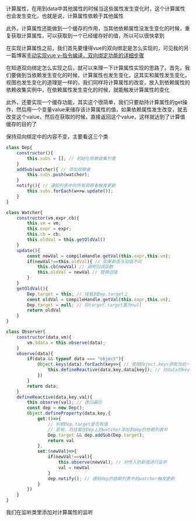 计算属性，在用到data中其他属性的时候当这些属性发生变化时，这个计算属性也会发生变化，也就是说，计算属性依赖于其他属性

此外，计算属性还能做到一个缓存的作用，当其他依赖属性没发生变化的时候，重复获取计算属性，可以获取到一个已经缓存好的值，所以可以很快拿到

在实现计算属性之前，我们首先要懂得vue的双向绑定是怎么实现的，可见我的另一篇博客[手动实现vue v-指令编译，双向绑定功能的详细步骤](https://blog.csdn.net/zemprogram/article/details/104109171)

在知道双向绑定怎么实现之后，就可以来理一下计算属性实现的思路了。首先，我们要做到当依赖发生变化的时候，计算属性也发生变化，这其实和属性发生变化，视图也发生变化的道理是一样的，我们同样将计算属性的改变，放入到依赖属性的依赖收集实例中，在依赖属性发生变化的时候，就能触发计算属性的变化

此外，还要实现一个缓存功能，其实这个很简单，我们只要劫持计算属性的get操作，然后用一个变量value来储存该计算属性的值，如果依赖属性发生改变，就去改变这个value，然后在获取的时候，直接返回这个value，这样就达到了计算值缓存的目的了

保持双向绑定中的内容不变，主要看这三个类
```javascript
class Dep{
    constructor(){
        this.subs = []; // 初始化依赖收集列表
    }
    addSub(watcher){ // 添加观察者
        this.subs.push(watcher);
    }
    notify(){ // 通知列表中的所有观察者触发更新
        this.subs.forEach(w=>w.update());
    }
}

class Watcher{
    constructor(vm,expr,cb){
        this.vm = vm;
        this.expr = expr;
        this.cb = cb;
        this.oldVal = this.getOldVal()
    }
    update(){
        const newVal = compileHandle.getVal(this.expr,this.vm);
        if(newVal!==this.oldVal){ // 如果新值与旧值不同
            this.cb(newVal) // 调用回调函数
            this.oldVal = newVal // 替换旧值
        }
    }
    getOldVal(){
        Dep.target = this; // 挂载到Dep.target上
        const oldVal = compileHandle.getVal(this.expr,this.vm);
        Dep.target = null; // 将target.target置为null
        return oldVal
    }
}

class Observer{
    constructor(data,vm){
        vm.$data = this.observe(data);
    }
    observe(data){
        if(data && typeof data === "object"){
            Object.keys(data).forEach(key=>{ // 使用Object.keys获取当前一层的属性名
                this.defineReactive(data,key,data[key]); // 对data的key属性进行监听
            })
        }
        return data;
    }
    defineReactive(data,key,val){
        this.observe(val); // 递归遍历
        const dep = new Dep();
        Object.defineProperty(data,key,{
            get:()=>{
                // 判断Dep.target是否有值
                // 若有，将挂载在Dep上的watcher添加到dep的依赖列表中
                Dep.target && dep.addSub(Dep.target); 
                return val
            },
            set:(newVal)=>{
                if(newVal!==val){
                    this.observe(newVal); // 对传入的新值进行监听
                    val = newVal
                }
                dep.notify(); // 通知dep的依赖列表中的watcher触发更新
            }
        })
    }
}
```
我们在监听类里添加对计算属性的监听